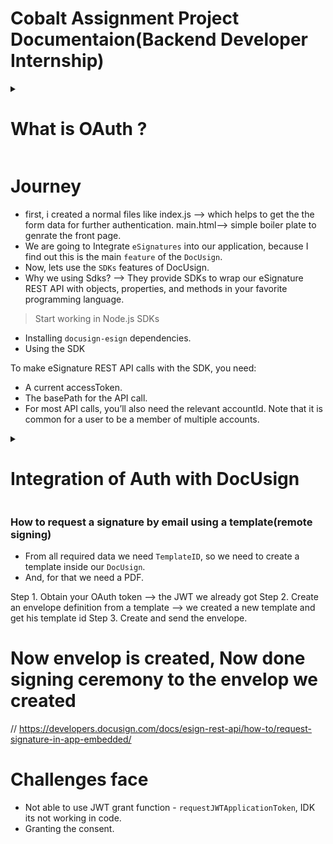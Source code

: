 # Cobalt Assignment Project Documentaion(Backend Developer Internship)

 <details close>
 <summary><h1>What is OAuth ?</h1></summary>

**Roles**

   ***OAuth defines four roles:***

*resource owner

      An entity capable of granting access to a protected resource.
      When the resource owner is a person, it is referred to as an
      end-user.

*resource server

      The server hosting the protected resources, capable of accepting
      and responding to protected resource requests using access tokens.

*client

      An application making protected resource requests on behalf of the
      resource owner and with its authorization.  The term "client" does
      not imply any particular implementation characteristics (e.g.,
      whether the application executes on a server, a desktop, or other
      devices).

*authorization server

      The server issuing access tokens to the client after successfully
      authenticating the resource owner and obtaining authorization.

>NOTE - The interaction between the authorization server and resource server
   is beyond the scope of this specification.  The authorization server
   may be the same server as the resource server or a separate entity.
   A single authorization server may issue access tokens accepted by
   multiple resource servers.

**Protocol Flow**

     +--------+                               +---------------+
     |        |--(A)- Authorization Request ->|   Resource    |
     |        |                               |     Owner     |
     |        |<-(B)-- Authorization Grant ---|               |
     |        |                               +---------------+
     |        |
     |        |                               +---------------+
     |        |--(C)-- Authorization Grant -->| Authorization |
     | Client |                               |     Server    |
     |        |<-(D)----- Access Token -------|               |
     |        |                               +---------------+
     |        |
     |        |                               +---------------+
     |        |--(E)----- Access Token ------>|    Resource   |
     |        |                               |     Server    |
     |        |<-(F)--- Protected Resource ---|               |
     +--------+                               +---------------+
</details>

# Journey

* first, i created a normal files like index.js --> which helps to get the the form data for further authentication.
                                      main.html--> simple boiler plate to genrate the front page.
* We are going to Integrate `eSignatures` into our application, because I find out this is the main `feature` of the `DocUsign`.
* Now, lets use the `SDKs` features of DocUsign.
* Why we using Sdks? --> They provide SDKs to wrap our eSignature REST API with objects, properties, and methods in your favorite programming language.

> Start working in Node.js SDKs
* Installing `docusign-esign` dependencies.
* Using the SDK

To make eSignature REST API calls with the SDK, you need:

- A current accessToken.
- The basePath for the API call.
- For most API calls, you’ll also need the relevant accountId. Note that it is common for a user to be a member of multiple accounts.

<details close>
<summary><h1> Integration of Auth with DocUsign</h1></summary>

**Obtaining an access token**

The goal of authentication is to obtain an access token. An `access token` is needed for every API call to DocuSign.

**Determining OAuth flow**

1.Authorization Code Grant with Node.js

2.JSON Web Tokens (JWT) with Node.js

# Now, Authentication Part

### Obtaining an access token
* The goal of authentication is to obtain an access token. An access token is needed for every API call to DocuSign. Access tokens last from one to eight hours, depending on the grant type used to obtain the access token.

### Determining the OAuth flow
* We are going to Authenticate with JWT Token.
* So, Every Node.js SDK (eSignature as well as others) includes two JWT Grant functions:
      1.requestJWTUserToken.
      2.requestJWTApplicationToken.

### Information we need to get JWT token.

1. Integration key (client ID):
2. RSA private key:
3. Base path:
4. Impersonated User ID (UserID)
5. Scopes:

> Settting all these confidential data in our `.env file`.
> All these data is avaiilable in `App and keys` section of your developer account.

### Intialising docuSign API client

* We need this to generate the token.
```js
let dsApiClient = new docusign.ApiClient();
    dsApiClient.setBasePath(BASE_PATH);
    const results = await dsApi.requestJWTUserToken(
         INTEGRATION_KEY,
         USER_ID,
         "signature",
         fs.readFileSync(path.join(__dirname,"private.key")),
         3600
        );
    res.sendFile(path.join(__dirname,'main.html'));
```
* Our JWT token is present in `results.body`, but there is a catch-

>NOTE - The owner of the devlopment account needs to authorise to use it. Because, JWT Grant enables developers to obtain OAuth access tokens without requiring users to log in, given that they have already provided consent for the application to impersonate them when making API calls. 

* SO, we gonna grant consent individually.
* The JWT supposed to be used reuse b/w req for certain user and we will acheive this by saving both the access token and expires timestamp  inside the session.
* So, we need to add new dependencies to our application `express-session`.

> Now, our application is `authenticated`, now we can make starting calls to our docUsign Api.

</details>


### How to request a signature by email using a template(remote signing)

* From all required data we need `TemplateID`, so we need to create a template inside our `DocUsign`.
* And, for that we need a PDF.

Step 1. Obtain your OAuth token  --> the JWT we already got
Step 2. Create an envelope definition from a template  --> we created a new template and get his template id
Step 3. Create and send the envelope.


# Now envelop is created, Now done signing ceremony to the envelop we created 

// https://developers.docusign.com/docs/esign-rest-api/how-to/request-signature-in-app-embedded/


# Challenges face

* Not able to use JWT grant function  - `requestJWTApplicationToken`, IDK its not working in code.
* Granting the consent.